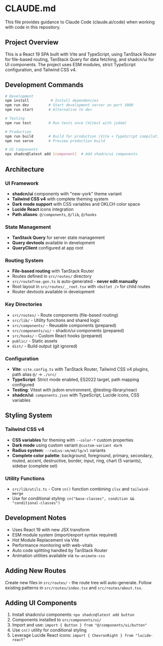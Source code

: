 # CLAUDE.md

This file provides guidance to Claude Code (claude.ai/code) when working with code in this repository.

## Project Overview

This is a React 19 SPA built with Vite and TypeScript, using TanStack Router for file-based routing, TanStack Query for data fetching, and shadcn/ui for UI components. The project uses ESM modules, strict TypeScript configuration, and Tailwind CSS v4.

## Development Commands

```bash
# Development
npm install          # Install dependencies
npm run dev         # Start development server on port 3000
npm run start       # Alternative to dev

# Testing
npm run test        # Run tests once (Vitest with jsdom)

# Production
npm run build       # Build for production (Vite + TypeScript compilation)
npm run serve       # Preview production build

# UI Components
npx shadcn@latest add [component]  # Add shadcn/ui components
```

## Architecture

### UI Framework
- **shadcn/ui** components with "new-york" theme variant
- **Tailwind CSS v4** with complete theming system
- **Dark mode support** with CSS variables and OKLCH color space
- **Lucide React** icons integration
- **Path aliases**: `@/components`, `@/lib`, `@/hooks`

### State Management
- **TanStack Query** for server state management
- **Query devtools** available in development
- **QueryClient** configured at app root

### Routing System
- **File-based routing** with TanStack Router
- Routes defined in `src/routes/` directory
- `src/routeTree.gen.ts` is auto-generated - **never edit manually**
- Root layout in `src/routes/__root.tsx` with `<Outlet />` for child routes
- Router devtools available in development

### Key Directories
- `src/routes/` - Route components (file-based routing)
- `src/lib/` - Utility functions and shared logic
- `src/components/` - Reusable components (prepared)
- `src/components/ui/` - shadcn/ui components (prepared)
- `src/hooks/` - Custom React hooks (prepared)
- `public/` - Static assets
- `dist/` - Build output (git ignored)

### Configuration
- **Vite**: `vite.config.ts` with TanStack Router, Tailwind CSS v4 plugins, path alias `@/` → `./src/`
- **TypeScript**: Strict mode enabled, ES2022 target, path mapping configured
- **Testing**: Vitest with jsdom environment, @testing-library/react
- **shadcn/ui**: `components.json` with TypeScript, Lucide icons, CSS variables

## Styling System

### Tailwind CSS v4
- **CSS variables** for theming with `--color-*` custom properties
- **Dark mode** using custom variant `@custom-variant dark`
- **Radius system**: `--radius-sm/md/lg/xl` variants
- **Complete color palette**: background, foreground, primary, secondary, muted, accent, destructive, border, input, ring, chart (5 variants), sidebar (complete set)

### Utility Functions
- `src/lib/utils.ts` - Core `cn()` function combining `clsx` and `tailwind-merge`
- Use for conditional styling: `cn("base-classes", condition && "conditional-classes")`

## Development Notes

- Uses React 19 with new JSX transform
- ESM module system (import/export syntax required)
- Hot Module Replacement via Vite
- Performance monitoring with web-vitals
- Auto code splitting handled by TanStack Router
- Animation utilities available via `tw-animate-css`

## Adding New Routes

Create new files in `src/routes/` - the route tree will auto-generate. Follow existing patterns in `src/routes/index.tsx` and `src/routes/about.tsx`.

## Adding UI Components

1. Install shadcn/ui components: `npx shadcn@latest add button`
2. Components installed to `src/components/ui/`
3. Import and use: `import { Button } from "@/components/ui/button"`
4. Use `cn()` utility for conditional styling
5. Leverage Lucide React icons: `import { ChevronRight } from "lucide-react"`